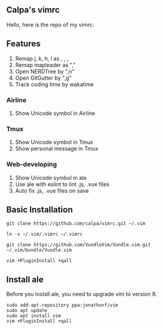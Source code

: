 Calpa's vimrc
---

Hello, here is the repo of my vimrc.

## Features
1. Remap <C-W>j, <C-W>k, <C-W>h, <C-W>l as <C-j>, <C-k>, <C-h>, <C-l>
1. Remap mapleader as ","
1. Open NERDTree by ",n"
1. Open GitGutter by ",g"
1. Track coding time by wakatime

### Airline
1. Show Unicode symbol in Airline

### Tmux
1. Show Unicode symbol in Tmux
1. Show personal message in Tmux

### Web-developing
1. Show Unicode symbol in ale
1. Use ale with eslint to lint .js, .vue files
1. Auto fix .js, .vue files on save

## Basic Installation
```
git clone https://github.com/calpa/vimrc.git ~/.vim

ln -s ~/.vim/.vimrc ~/.vimrc

git clone https://github.com/VundleVim/Vundle.vim.git ~/.vim/bundle/Vundle.vim

vim +PluginInstall +qall
```

## Install ale

Before you install ale, you need to upgrade vim to version 8.
```
sudo add-apt-repository ppa:jonathonf/vim
sudo apt update
sudo apt install vim
vim +PluginInstall +qall
```
